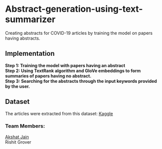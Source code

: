 # Abstract-generation-using-text-summarizer
Creating abstracts for COVID-19 articles by training the model on papers having abstracts.

## Implementation

**Step 1: Training the model with papers having an abstract**  
**Step 2: Using TextRank algorithm and GloVe embeddings to form summaries of papers having no abstract.**  
**Step 3: Searching for the abstracts through the input keywords provided by the user.**  


## Dataset

The articles were extracted from this dataset: [Kaggle](https://www.kaggle.com/allen-institute-for-ai/CORD-19-research-challenge)

### Team Members:

[Akshat Jain](https://github.com/Akshatt)  
Rishit Grover
